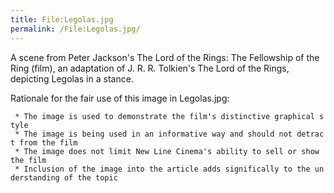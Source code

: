 ```yaml
---
title: File:Legolas.jpg
permalink: /File:Legolas.jpg/
---
```


A scene from Peter Jackson's The Lord of the Rings: The Fellowship of
the Ring (film), an adaptation of J. R. R. Tolkien's The Lord of the
Rings, depicting Legolas in a stance.

Rationale for the fair use of this image in Legolas.jpg:

` * The image is used to demonstrate the film's distinctive graphical style`
` * The image is being used in an informative way and should not detract from the film`
` * The image does not limit New Line Cinema's ability to sell or show the film`
` * Inclusion of the image into the article adds significally to the understanding of the topic`